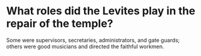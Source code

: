 # What roles did the Levites play in the repair of the temple?

Some were supervisors, secretaries, administrators, and gate guards; others were good musicians and directed the faithful workmen. 